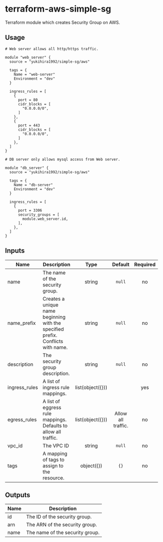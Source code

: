 # terraform-aws-simple-sg
Terraform module which creates Security Group on AWS.

## Usage

```hcl-terraform
# Web server allows all http/https traffic.

module "web_server" {
  source = "yukihira1992/simple-sg/aws"

  tags = {
    Name = "web-server"
    Environment = "dev"
  }

  ingress_rules = [
    {
      port = 80
      cidr_blocks = [
        "0.0.0.0/0",
      ]
    },
    {
      port = 443
      cidr_blocks = [
        "0.0.0.0/0",
      ]
    },
  ]
}

# DB server only allows mysql access from Web server.

module "db_server" {
  source = "yukihira1992/simple-sg/aws"

  tags = {
    Name = "db-server"
    Environment = "dev"
  }

  ingress_rules = [
    {
      port = 3306
      security_groups = [
        module.web_server.id,
      ],
    },
  ]
}
```

## Inputs

| Name | Description | Type | Default | Required |
|------|-------------|:----:|:-----:|:-----:|
| name | The name of the security group. | string | `null` | no |
| name_prefix | Creates a unique name beginning with the specified prefix. Conflicts with name. | string | `null` | no |
| description | The security group description. | string | `null` | no |
| ingress_rules | A list of ingress rule mappings. | list(object({})) | | yes |
| egress_rules | A list of eggress rule mappings. Defaults to allow all traffic. | list(object({})) | Allow all traffic. | no |
| vpc_id | The VPC ID | string | `null` | no |
| tags | A mapping of tags to assign to the resource. | object({}) | `{}` | no |

## Outputs

| Name | Description |
|------|-------------|
| id | The ID of the security group. |
| arn | The ARN of the security group. |
| name | The name of the security group. |
